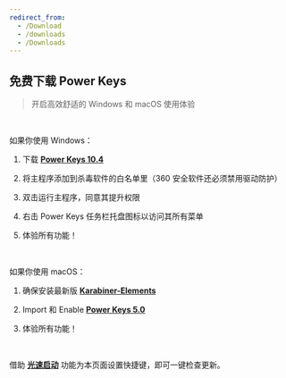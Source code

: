 ```yaml
---
redirect_from:
  - /Download
  - /downloads
  - /Downloads
---
```


## 免费下载 Power Keys

> 开启高效舒适的 Windows 和 macOS 使用体验

<br>

如果你使用 Windows：

1. 下载 [**Power Keys 10.4**](https://github.com/PowerKeys/PowerKeys/releases/download/latest/Power-Keys-x64.exe)

2. 将主程序添加到杀毒软件的白名单里（360 安全软件还必须禁用驱动防护）

3. 双击运行主程序，同意其提升权限

4. 右击 Power Keys 任务栏托盘图标以访问其所有菜单

5. 体验所有功能！

<br>

如果你使用 macOS：

1. 确保安装最新版 [**Karabiner-Elements**](https://karabiner-elements.pqrs.org/)

2. Import 和 Enable [**Power Keys 5.0**](karabiner://karabiner/assets/complex_modifications/import?url=https://powerkeys.github.io/powerkeys.json)

3. 体验所有功能！

<br>

借助 [**光速启动**](/launcher) 功能为本页面设置快捷键，即可一键检查更新。
